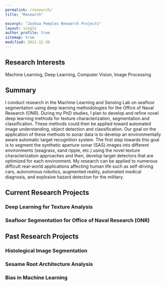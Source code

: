 ```yaml
---
permalink: /research/
title: "Research"

excerpt: "Joshua Peeples Research Projects"
layout: single
author_profile: true
sitemap: true
modified: 2021-12-30
---
```

## Research Interests
 Machine Learning, Deep Learning, Computer Vision, Image Processing
## Summary
I conduct research in the Machine Learning and Sensing Lab on seafloor segmentation using deep learning methodologies for the Office of Naval Research (ONR). During my PhD studies, I plan to develop and refine novel deep learning methods for texture characterization, segmentation and classification. These methods could then be applied toward automated image understanding, object detection and classification. Our goal on the application of these methods to sonar data is to develop an environmentally aware automatic target recognition system. The first step towards this goal is to segment the synthetic aperture sonar (SAS) images into different environments (seagrass, sand ripple, etc.) using the novel texture characterization approaches and then, develop target detectors that are optimized for each environment. My research can be applied to numerous difficult real-world applications affecting human life such as self-driving cars, autonomous robotics, augmented reality, automated medical diagnosis, and explosive hazard detection for the military.  

## Current Research Projects

### Deep Learning for Texture Analysis

### Seafloor Segmentation for Office of Naval Research (ONR)

## Past Research Projects

### Histological Image Segmentation

### Sesame Root Architecture Analysis

### Bias in Machine Learning

